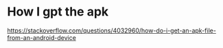 # How I gpt the apk
https://stackoverflow.com/questions/4032960/how-do-i-get-an-apk-file-from-an-android-device